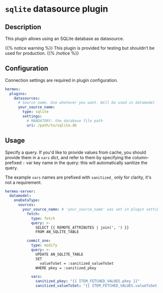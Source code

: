 <!--
Hermes : Change Data Capture (CDC) tool from any source(s) to any target
Copyright (C) 2023 INSA Strasbourg

This file is part of Hermes.

Hermes is free software: you can redistribute it and/or modify
it under the terms of the GNU General Public License as published by
the Free Software Foundation, either version 3 of the License, or
(at your option) any later version.

Hermes is distributed in the hope that it will be useful,
but WITHOUT ANY WARRANTY; without even the implied warranty of
MERCHANTABILITY or FITNESS FOR A PARTICULAR PURPOSE. See the
GNU General Public License for more details.

You should have received a copy of the GNU General Public License
along with Hermes. If not, see <https://www.gnu.org/licenses/>.
-->

# `sqlite` datasource plugin

## Description

This plugin allows using an SQLite database as datasource.

{{% notice warning %}}
This plugin is provided for testing but shouldn’t be used for production.
{{% /notice %}}

## Configuration

Connection settings are required in plugin configuration.

```yaml
hermes:
  plugins:
    datasources:
      # Source name. Use whatever you want. Will be used in datamodel
      your_source_name:
        type: sqlite
        settings:
          # MANDATORY: the database file path
          uri: /path/to/sqlite.db
```

## Usage

Specify a query. If you'd like to provide values from cache, you should provide them in a `vars` dict, and refer to them by specifying the column-prefixed `:` var key name in the query: this will automatically sanitize the query.

The example `vars` names are prefixed with `sanitized_` only for clarity, it's not a requirement.

```yaml
hermes-server:
  datamodel:
    oneDataType:
      sources:
        your_source_name: # 'your_source_name' was set in plugin settings
          fetch:
            type: fetch
            query: >-
              SELECT {{ REMOTE_ATTRIBUTES | join(', ') }}
              FROM AN_SQLITE_TABLE

          commit_one:
            type: modify
            query: >-
              UPDATE AN_SQLITE_TABLE
              SET
                valueToSet = :sanitized_valueToSet
              WHERE pkey = :sanitized_pkey

            vars:
              sanitized_pkey: "{{ ITEM_FETCHED_VALUES.pkey }}"
              sanitized_valueToSet: "{{ ITEM_FETCHED_VALUES.valueToSet }}"
```

